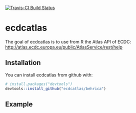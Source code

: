 [![Travis-CI Build Status](https://travis-ci.org/behrica/ecdcatlas.svg?branch=master)](https://travis-ci.org/behrica/ecdcatlas)

# ecdcatlas

The goal of ecdcatlas is to use from R the Atlas API of ECDC:
 http://atlas.ecdc.europa.eu/public/AtlasService/rest/help 

## Installation

You can install ecdcatlas from github with:

```R
# install.packages("devtools")
devtools::install_github("ecdcatlas/behrica")
```

## Example



